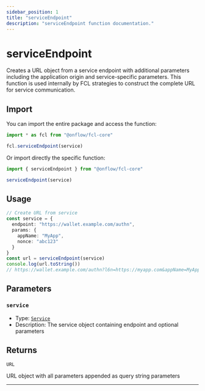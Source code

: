 ```yaml
---
sidebar_position: 1
title: "serviceEndpoint"
description: "serviceEndpoint function documentation."
---
```


<!-- THIS DOCUMENT IS AUTO-GENERATED FROM [onflow/fcl-core/src/current-user/exec-service/strategies/utils/service-endpoint.ts](https://github.com/onflow/fcl-js/tree/master/packages/fcl-core/src/current-user/exec-service/strategies/utils/service-endpoint.ts). DO NOT EDIT MANUALLY -->

# serviceEndpoint

Creates a URL object from a service endpoint with additional parameters including
the application origin and service-specific parameters. This function is used internally by
FCL strategies to construct the complete URL for service communication.

## Import

You can import the entire package and access the function:

```typescript
import * as fcl from "@onflow/fcl-core"

fcl.serviceEndpoint(service)
```

Or import directly the specific function:

```typescript
import { serviceEndpoint } from "@onflow/fcl-core"

serviceEndpoint(service)
```

## Usage

```typescript
// Create URL from service
const service = {
  endpoint: "https://wallet.example.com/authn",
  params: {
    appName: "MyApp",
    nonce: "abc123"
  }
}
const url = serviceEndpoint(service)
console.log(url.toString())
// https://wallet.example.com/authn?l6n=https://myapp.com&appName=MyApp&nonce=abc123
```

## Parameters

### `service` 


- Type: [`Service`](../types#service)
- Description: The service object containing endpoint and optional parameters


## Returns

`URL`


URL object with all parameters appended as query string parameters

---
